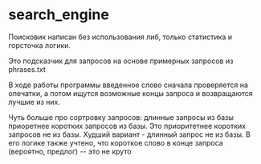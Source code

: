 # search_engine
Поисковик написан без использования либ, только статистика и горсточка логики.

Это подсказчик для запросов на основе примерных запросов из phrases.txt

В ходе работы программы введенное слово сначала проверяется на опечатки, а потом ищутся возможные концы запроса и возвращаются лучшие из них.

Чуть больше про сортровку запросов: длинные запросы из базы приоретнее коротких запросов из базы. Это приоритетнее коротких запросов не из базы. Худший вариант - длинный запрос не из базы.
В его логике также учтено, что короткое слово в конце запроса (вероятно, предлог) -- это не круто
